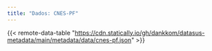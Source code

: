 ```yaml
---
title: "Dados: CNES-PF"
---
```


{{< remote-data-table "https://cdn.statically.io/gh/dankkom/datasus-metadata/main/metadata/data/cnes-pf.json" >}}
